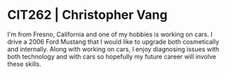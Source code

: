 # CIT262 | Christopher Vang
I'm from Fresno, California and one of my hobbies is working on cars. I drive a 2006 Ford Mustang that I would like to upgrade both cosmetically and internally. Along with working on cars, I enjoy diagnosing issues with both technology and with cars so hopefully my future career will involve these skills.